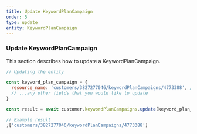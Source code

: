 ```yaml
---
title: Update KeywordPlanCampaign
order: 5
type: update
entity: KeywordPlanCampaign
---
```


### Update KeywordPlanCampaign

This section describes how to update a KeywordPlanCampaign.

```javascript
// Updating the entity

const keyword_plan_campaign = {
  resource_name: 'customers/3827277046/keywordPlanCampaigns/4773388', // The resource_name is required
  // ...any other fields that you would like to update
}

const result = await customer.keywordPlanCampaigns.update(keyword_plan_campaign)
```

```javascript
// Example result
;['customers/3827277046/keywordPlanCampaigns/4773388']
```
